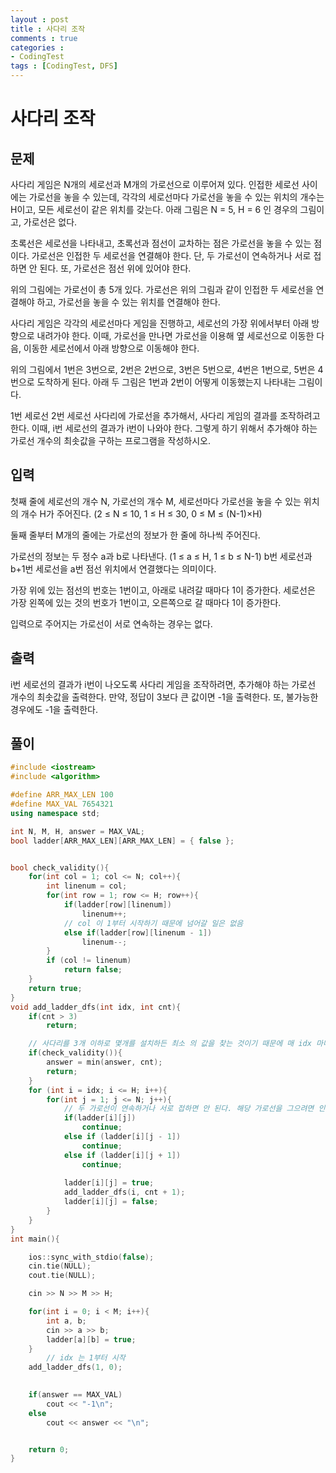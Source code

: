 ```yaml
---
layout : post
title : 사다리 조작
comments : true
categories : 
- CodingTest
tags : [CodingTest, DFS]
---
```

# 사다리 조작

## 문제
사다리 게임은 N개의 세로선과 M개의 가로선으로 이루어져 있다. 인접한 세로선 사이에는 가로선을 놓을 수 있는데, 각각의 세로선마다 가로선을 놓을 수 있는 위치의 개수는 H이고, 모든 세로선이 같은 위치를 갖는다. 아래 그림은 N = 5, H = 6 인 경우의 그림이고, 가로선은 없다.



초록선은 세로선을 나타내고, 초록선과 점선이 교차하는 점은 가로선을 놓을 수 있는 점이다. 가로선은 인접한 두 세로선을 연결해야 한다. 단, 두 가로선이 연속하거나 서로 접하면 안 된다. 또, 가로선은 점선 위에 있어야 한다.



위의 그림에는 가로선이 총 5개 있다. 가로선은 위의 그림과 같이 인접한 두 세로선을 연결해야 하고, 가로선을 놓을 수 있는 위치를 연결해야 한다.

사다리 게임은 각각의 세로선마다 게임을 진행하고, 세로선의 가장 위에서부터 아래 방향으로 내려가야 한다. 이때, 가로선을 만나면 가로선을 이용해 옆 세로선으로 이동한 다음, 이동한 세로선에서 아래 방향으로 이동해야 한다.

위의 그림에서 1번은 3번으로, 2번은 2번으로, 3번은 5번으로, 4번은 1번으로, 5번은 4번으로 도착하게 된다. 아래 두 그림은 1번과 2번이 어떻게 이동했는지 나타내는 그림이다.

	
1번 세로선	2번 세로선
사다리에 가로선을 추가해서, 사다리 게임의 결과를 조작하려고 한다. 이때, i번 세로선의 결과가 i번이 나와야 한다. 그렇게 하기 위해서 추가해야 하는 가로선 개수의 최솟값을 구하는 프로그램을 작성하시오.

## 입력
첫째 줄에 세로선의 개수 N, 가로선의 개수 M, 세로선마다 가로선을 놓을 수 있는 위치의 개수 H가 주어진다. (2 ≤ N ≤ 10, 1 ≤ H ≤ 30, 0 ≤ M ≤ (N-1)×H)

둘째 줄부터 M개의 줄에는 가로선의 정보가 한 줄에 하나씩 주어진다.

가로선의 정보는 두 정수 a과 b로 나타낸다. (1 ≤ a ≤ H, 1 ≤ b ≤ N-1) b번 세로선과 b+1번 세로선을 a번 점선 위치에서 연결했다는 의미이다.

가장 위에 있는 점선의 번호는 1번이고, 아래로 내려갈 때마다 1이 증가한다. 세로선은 가장 왼쪽에 있는 것의 번호가 1번이고, 오른쪽으로 갈 때마다 1이 증가한다.

입력으로 주어지는 가로선이 서로 연속하는 경우는 없다.

## 출력
i번 세로선의 결과가 i번이 나오도록 사다리 게임을 조작하려면, 추가해야 하는 가로선 개수의 최솟값을 출력한다. 만약, 정답이 3보다 큰 값이면 -1을 출력한다. 또, 불가능한 경우에도 -1을 출력한다.

## 풀이 

```cpp
#include <iostream>
#include <algorithm>

#define ARR_MAX_LEN 100
#define MAX_VAL 7654321
using namespace std;

int N, M, H, answer = MAX_VAL;
bool ladder[ARR_MAX_LEN][ARR_MAX_LEN] = { false };


bool check_validity(){
	for(int col = 1; col <= N; col++){
		int linenum = col;
		for(int row = 1; row <= H; row++){
			if(ladder[row][linenum])
				linenum++;
			// col 이 1부터 시작하기 때문에 넘어갈 일은 없음
			else if(ladder[row][linenum - 1])
				linenum--;
		}
		if (col != linenum)
			return false;
	}
	return true;
}
void add_ladder_dfs(int idx, int cnt){
	if(cnt > 3)
		return;

	// 사다리를 3개 이하로 몇개를 설치하든 최소 의 값을 찾는 것이기 때문에 매 idx 마다 탐색
	if(check_validity()){
		answer = min(answer, cnt);
		return;
	}
	for (int i = idx; i <= H; i++){
		for(int j = 1; j <= N; j++){
            // 두 가로선이 연속하거나 서로 접하면 안 된다. 해당 가로선을 그으려면 인접한 점에 가로선이 없어야 한다.
			if(ladder[i][j])
				continue;
			else if (ladder[i][j - 1])
				continue;
            else if (ladder[i][j + 1])
                continue;
			
			ladder[i][j] = true;
			add_ladder_dfs(i, cnt + 1);
			ladder[i][j] = false;
		}
	}
}
int main(){

	ios::sync_with_stdio(false);
	cin.tie(NULL);
	cout.tie(NULL);

	cin >> N >> M >> H;

	for(int i = 0; i < M; i++){
		int a, b;
		cin >> a >> b;
		ladder[a][b] = true;
	}
        // idx 는 1부터 시작
	add_ladder_dfs(1, 0);

    
	if(answer == MAX_VAL)
		cout << "-1\n";
	else
		cout << answer << "\n";


	return 0;
}

```